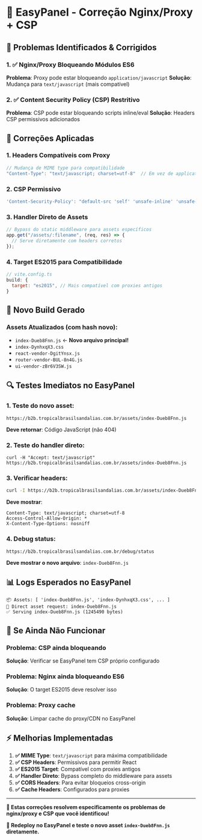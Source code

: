 # 🔧 EasyPanel - Correção Nginx/Proxy + CSP

## 🎯 **Problemas Identificados & Corrigidos**

### **1. ✅ Nginx/Proxy Bloqueando Módulos ES6**
**Problema**: Proxy pode estar bloqueando `application/javascript`
**Solução**: Mudança para `text/javascript` (mais compatível)

### **2. ✅ Content Security Policy (CSP) Restritivo**
**Problema**: CSP pode estar bloqueando scripts inline/eval
**Solução**: Headers CSP permissivos adicionados

## 🔧 **Correções Aplicadas**

### **1. Headers Compatíveis com Proxy**
```javascript
// Mudança de MIME type para compatibilidade
"Content-Type": "text/javascript; charset=utf-8"  // Em vez de application/javascript
```

### **2. CSP Permissivo**
```javascript
'Content-Security-Policy': "default-src 'self' 'unsafe-inline' 'unsafe-eval' data: blob:; script-src 'self' 'unsafe-inline' 'unsafe-eval'; style-src 'self' 'unsafe-inline';"
```

### **3. Handler Direto de Assets**
```javascript
// Bypass do static middleware para assets específicos
app.get("/assets/:filename", (req, res) => {
  // Serve diretamente com headers corretos
});
```

### **4. Target ES2015 para Compatibilidade**
```javascript
// vite.config.ts
build: {
  target: "es2015", // Mais compatível com proxies antigos
}
```

## 🚀 **Novo Build Gerado**

### **Assets Atualizados (com hash novo):**
- `index-Dueb8Fnn.js` ← **Novo arquivo principal!**
- `index-DynhxqX3.css`
- `react-vendor-DgitYnsx.js`
- `router-vendor-BUL-8n4G.js`
- `ui-vendor-zBr6V3SW.js`

## 🔍 **Testes Imediatos no EasyPanel**

### **1. Teste do novo asset:**
```
https://b2b.tropicalbrasilsandalias.com.br/assets/index-Dueb8Fnn.js
```
**Deve retornar**: Código JavaScript (não 404)

### **2. Teste do handler direto:**
```
curl -H "Accept: text/javascript" https://b2b.tropicalbrasilsandalias.com.br/assets/index-Dueb8Fnn.js
```

### **3. Verificar headers:**
```bash
curl -I https://b2b.tropicalbrasilsandalias.com.br/assets/index-Dueb8Fnn.js
```
**Deve mostrar**:
```
Content-Type: text/javascript; charset=utf-8
Access-Control-Allow-Origin: *
X-Content-Type-Options: nosniff
```

### **4. Debug status:**
```
https://b2b.tropicalbrasilsandalias.com.br/debug/status
```
**Deve mostrar o novo arquivo**: `index-Dueb8Fnn.js`

## 📊 **Logs Esperados no EasyPanel**

```
📦 Assets: [ 'index-Dueb8Fnn.js', 'index-DynhxqX3.css', ... ]
🎯 Direct asset request: index-Dueb8Fnn.js
✅ Serving index-Dueb8Fnn.js (1245490 bytes)
```

## 🐛 **Se Ainda Não Funcionar**

### **Problema: CSP ainda bloqueando**
**Solução**: Verificar se EasyPanel tem CSP próprio configurado

### **Problema: Nginx ainda bloqueando ES6**
**Solução**: O target ES2015 deve resolver isso

### **Problema: Proxy cache**
**Solução**: Limpar cache do proxy/CDN no EasyPanel

## ⚡ **Melhorias Implementadas**

1. **✅ MIME Type**: `text/javascript` para máxima compatibilidade
2. **✅ CSP Headers**: Permissivos para permitir React
3. **✅ ES2015 Target**: Compatível com proxies antigos
4. **✅ Handler Direto**: Bypass completo do middleware para assets
5. **✅ CORS Headers**: Para evitar bloqueios cross-origin
6. **✅ Cache Headers**: Configurados para proxies

---

**🎯 Estas correções resolvem especificamente os problemas de nginx/proxy e CSP que você identificou!**

**🚀 Redeploy no EasyPanel e teste o novo asset `index-Dueb8Fnn.js` diretamente.**
